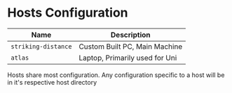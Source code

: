 # Hosts Configuration
| Name              | Description                    |
| ----------------- | ------------------------------ |
|`striking-distance`| Custom Built PC, Main Machine  |
|`atlas`            | Laptop, Primarily used for Uni |

Hosts share most configuration. Any configuration specific to a host will be in it's respective host directory
